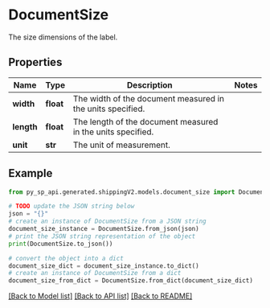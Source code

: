 # DocumentSize

The size dimensions of the label.

## Properties

Name | Type | Description | Notes
------------ | ------------- | ------------- | -------------
**width** | **float** | The width of the document measured in the units specified. | 
**length** | **float** | The length of the document measured in the units specified. | 
**unit** | **str** | The unit of measurement. | 

## Example

```python
from py_sp_api.generated.shippingV2.models.document_size import DocumentSize

# TODO update the JSON string below
json = "{}"
# create an instance of DocumentSize from a JSON string
document_size_instance = DocumentSize.from_json(json)
# print the JSON string representation of the object
print(DocumentSize.to_json())

# convert the object into a dict
document_size_dict = document_size_instance.to_dict()
# create an instance of DocumentSize from a dict
document_size_from_dict = DocumentSize.from_dict(document_size_dict)
```
[[Back to Model list]](../README.md#documentation-for-models) [[Back to API list]](../README.md#documentation-for-api-endpoints) [[Back to README]](../README.md)



